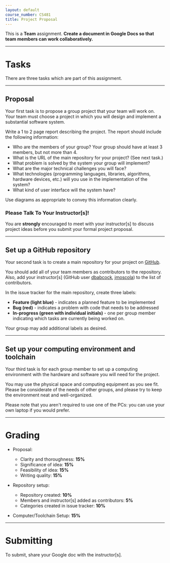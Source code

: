 ```yaml
---
layout: default
course_number: CS481
title: Project Proposal
---
```


This is a **Team** assignment. **Create a document in Google Docs so that team members can work collaboratively.**

--- --- --- --- --- --- --- --- --- --- --- --- --- --- --- --- --- --- --- --- --- --- --- ---



# Tasks

There are three tasks which are part of this assignment.

--- --- --- --- --- --- --- --- --- --- --- --- --- --- --- --- --- --- --- --- --- --- --- ---



## Proposal

Your first task is to propose a group project that your team will work on. Your team must choose a project in which you will design and implement a substantial software system.

Write a 1 to 2 page report describing the project. The report should include the following information:

-   Who are the members of your group? Your group should have at least 3 members, but not more than 4.
-   What is the URL of the main repository for your project?  (See next task.)
-   What problem is solved by the system your group will implement?
-   What are the major technical challenges you will face?
-   What technologies (programming languages, libraries, algorithms, hardware devices, etc.) will you use in the implementation of the system?
-   What kind of user interface will the system have?

Use diagrams as appropriate to convey this information clearly.

### Please Talk To Your Instructor[s]!

You are **strongly** encouraged to meet with your instructor[s] to discuss project ideas before you submit your formal project proposal.

--- --- --- --- --- --- --- --- --- --- --- --- --- --- --- --- --- --- --- --- --- --- --- ---



## Set up a GitHub repository

Your second task is to create a main repository for your project on [GitHub](https://github.com).

You should add all of your team members as contributors to the repository.  Also, add your instructor[s] (GitHub user [dbabcock](https://github.com/dbabcock), [jmoscola](https://github.com/jmoscola)) to the list of contributors.

In the issue tracker for the main repository, create three labels:

-   **Feature (light blue)** - indicates a planned feature to be implemented
-   **Bug (red)** - indicates a problem with code that needs to be addressed
-   **In-progress (green with individual initials)** - one per group member indicating which tasks are currently being worked on.

Your group may add additional labels as desired.

--- --- --- --- --- --- --- --- --- --- --- --- --- --- --- --- --- --- --- --- --- --- --- ---



## Set up your computing environment and toolchain

Your third task is for each group member to set up a computing environment with the hardware and software you will need for the project.

You may use the physical space and computing equipment as you see fit.  Please be considerate of the needs of other groups, and please try to keep the environment neat and well-organized.

Please note that you aren't required to use one of the PCs: you can use your own laptop if you would prefer.

--- --- --- --- --- --- --- --- --- --- --- --- --- --- --- --- --- --- --- --- --- --- --- ---



# Grading

* Proposal:

  - Clarity and thoroughness: **15%**
  - Significance of idea: **15%**
  - Feasibility of idea: **15%**
  - Writing quality: **15%**

* Repository setup:

  - Repository created: **10%**
  - Members and instructor[s] added as contributors: **5%**
  - Categories created in issue tracker: **10%**

* Computer/Toolchain Setup: **15%**

--- --- --- --- --- --- --- --- --- --- --- --- --- --- --- --- --- --- --- --- --- --- --- ---



# Submitting

To submit, share your Google doc with the instructor[s].
